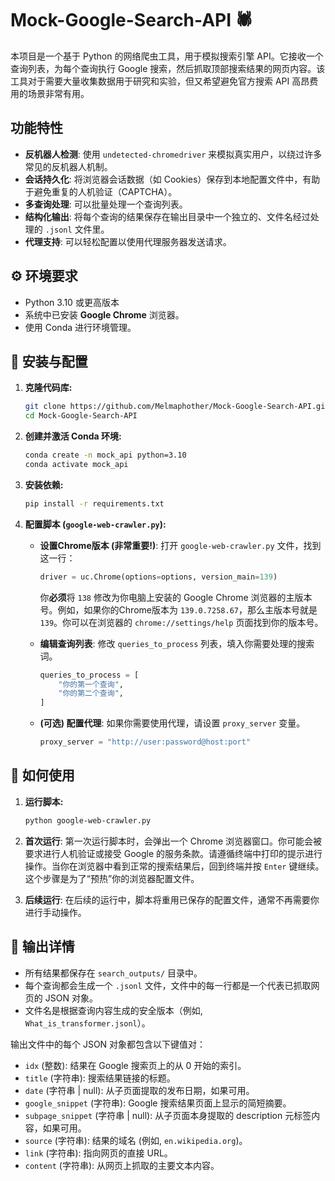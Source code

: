 # Mock-Google-Search-API 🕷️

本项目是一个基于 Python 的网络爬虫工具，用于模拟搜索引擎 API。它接收一个查询列表，为每个查询执行 Google 搜索，然后抓取顶部搜索结果的网页内容。该工具对于需要大量收集数据用于研究和实验，但又希望避免官方搜索 API 高昂费用的场景非常有用。

## 功能特性

-   **反机器人检测**: 使用 `undetected-chromedriver` 来模拟真实用户，以绕过许多常见的反机器人机制。
-   **会话持久化**: 将浏览器会话数据（如 Cookies）保存到本地配置文件中，有助于避免重复的人机验证（CAPTCHA）。
-   **多查询处理**: 可以批量处理一个查询列表。
-   **结构化输出**: 将每个查询的结果保存在输出目录中一个独立的、文件名经过处理的 `.jsonl` 文件里。
-   **代理支持**: 可以轻松配置以使用代理服务器发送请求。

## ⚙️ 环境要求

-   Python 3.10 或更高版本
-   系统中已安装 **Google Chrome** 浏览器。
-   使用 Conda 进行环境管理。

## 🚀 安装与配置

1.  **克隆代码库:**
    ```bash
    git clone https://github.com/Melmaphother/Mock-Google-Search-API.git
    cd Mock-Google-Search-API
    ```

2.  **创建并激活 Conda 环境:**
    ```bash
    conda create -n mock_api python=3.10
    conda activate mock_api
    ```

3.  **安装依赖:**
    ```bash
    pip install -r requirements.txt
    ```

4.  **配置脚本 (`google-web-crawler.py`):**
    -   **设置Chrome版本 (非常重要!)**: 打开 `google-web-crawler.py` 文件，找到这一行：
        ```python
        driver = uc.Chrome(options=options, version_main=139)
        ```
        你**必须**将 `138` 修改为你电脑上安装的 Google Chrome 浏览器的主版本号。例如，如果你的Chrome版本为 `139.0.7258.67`，那么主版本号就是 `139`。你可以在浏览器的 `chrome://settings/help` 页面找到你的版本号。

    -   **编辑查询列表**: 修改 `queries_to_process` 列表，填入你需要处理的搜索词。
        ```python
        queries_to_process = [
            "你的第一个查询",
            "你的第二个查询",
        ]
        ```
    -   **(可选) 配置代理**: 如果你需要使用代理，请设置 `proxy_server` 变量。
        ```python
        proxy_server = "http://user:password@host:port"
        ```

## 🔧 如何使用

1.  **运行脚本:**
    ```bash
    python google-web-crawler.py
    ```

2.  **首次运行**: 第一次运行脚本时，会弹出一个 Chrome 浏览器窗口。你可能会被要求进行人机验证或接受 Google 的服务条款。请遵循终端中打印的提示进行操作。当你在浏览器中看到正常的搜索结果后，回到终端并按 `Enter` 键继续。这个步骤是为了“预热”你的浏览器配置文件。

3.  **后续运行**: 在后续的运行中，脚本将重用已保存的配置文件，通常不再需要你进行手动操作。

## 📝 输出详情

-   所有结果都保存在 `search_outputs/` 目录中。
-   每个查询都会生成一个 `.jsonl` 文件，文件中的每一行都是一个代表已抓取网页的 JSON 对象。
-   文件名是根据查询内容生成的安全版本（例如, `What_is_transformer.jsonl`）。

输出文件中的每个 JSON 对象都包含以下键值对：

-   `idx` (整数): 结果在 Google 搜索页上的从 0 开始的索引。
-   `title` (字符串): 搜索结果链接的标题。
-   `date` (字符串 | null): 从子页面提取的发布日期，如果可用。
-   `google_snippet` (字符串): Google 搜索结果页面上显示的简短摘要。
-   `subpage_snippet` (字符串 | null): 从子页面本身提取的 description 元标签内容，如果可用。
-   `source` (字符串): 结果的域名 (例如, `en.wikipedia.org`)。
-   `link` (字符串): 指向网页的直接 URL。
-   `content` (字符串): 从网页上抓取的主要文本内容。


